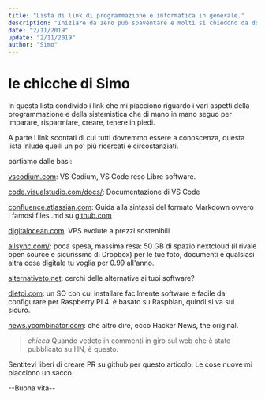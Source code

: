 ```yaml
---
title: "Lista di link di programmazione e informatica in generale."
description: "Iniziare da zero può spaventare e molti si chiedono da dove cominciare e quale percorso seguire. In questo post voglio mostrarvi la mia lista dei preferiti secondo la mia esperienza."
date: "2/11/2019"
update: "2/11/2019"
author: "Simo"
---
```


# le chicche di Simo

In questa lista condivido i link che mi piacciono riguardo i vari aspetti della programmazione e della sistemistica che di mano in mano seguo per imparare, risparmiare, creare, tenere in piedi.

A parte i link scontati di cui tutti dovremmo essere a conoscenza, questa lista inlude quelli un po' più ricercati e circostanziati.

partiamo dalle basi:

[vscodium.com](https://vscodium.com/): VS Codium, VS Code reso Libre software.

[code.visualstudio.com/docs/](https://code.visualstudio.com/docs/): Documentazione di VS Code

[confluence.atlassian.com](https://confluence.atlassian.com/bitbucketserver/markdown-syntax-guide-776639995.html): Guida alla sintassi del formato Markdown ovvero i famosi files .md su [github.com](https://github.com)

[digitalocean.com](https://m.do.co/c/b8caeaf651c4): VPS evolute a prezzi sostenibili

[allsync.com/](https://allsync.com/aff.php?aff=289): poca spesa, massima resa: 50 GB di spazio nextcloud (il rivale open source e sicurissmo di Dropbox) per le tue foto, documenti e qualsiasi altra cosa digitale tu voglia per 0.99 all'anno. 

[alternativeto.net](https://alternativeto.net): cerchi delle alternative ai tuoi software?

[dietpi.com](https://dietpi.com): un SO con cui installare facilmente software e facile da configurare per Raspberry PI 4. &egrave; basato su Raspbian, quindi si va sul sicuro.

[news.ycombinator.com](https://news.ycombinator.com): che altro dire, ecco Hacker News, the original. 
> *chicca*
> Quando vedete in commenti in giro sul web che è stato pubblicato su HN, è questo.

Sentitevi liberi di creare PR su github per questo articolo. Le cose nuove mi piacciono un sacco.

--Buona vita--